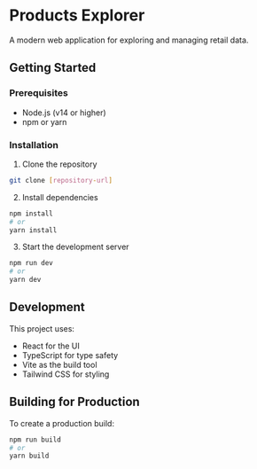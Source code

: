 # Products Explorer

A modern web application for exploring and managing retail data.

## Getting Started

### Prerequisites

- Node.js (v14 or higher)
- npm or yarn

### Installation

1. Clone the repository
```bash
git clone [repository-url]
```

2. Install dependencies
```bash
npm install
# or
yarn install
```

3. Start the development server
```bash
npm run dev
# or
yarn dev
```

## Development

This project uses:
- React for the UI
- TypeScript for type safety
- Vite as the build tool
- Tailwind CSS for styling

## Building for Production

To create a production build:

```bash
npm run build
# or
yarn build
```
